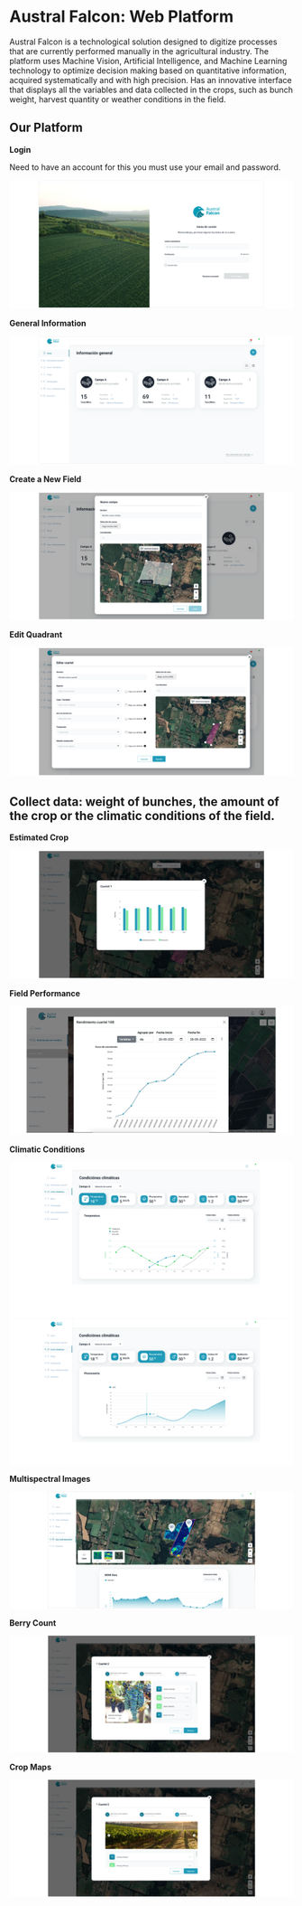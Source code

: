 # Austral Falcon: Web Platform
Austral Falcon is a technological solution designed to digitize processes that are currently performed manually in the agricultural industry. The platform uses Machine Vision, Artificial Intelligence, and Machine Learning technology to optimize decision making based on quantitative information, acquired systematically and with high precision. Has an innovative interface that displays all the variables and data collected in the crops, such as bunch weight, harvest quantity or weather conditions in the field.

## Our Platform
**Login**

Need to have an account for this you must use your email and password. 

![alt text](https://github.com/eddyerach/AustralFalcon_grapes/blob/main/web_platform/imgs/login.png) 

**General Information**

![alt text](https://github.com/eddyerach/AustralFalcon_grapes/blob/main/web_platform/imgs/general_info.png)

**Create a New Field**

![alt text](https://github.com/eddyerach/AustralFalcon_grapes/blob/main/web_platform/imgs/new_field.png)

**Edit Quadrant**

![alt text](https://github.com/eddyerach/AustralFalcon_grapes/blob/main/web_platform/imgs/edit_cuartel.png)

## Collect data: weight of bunches, the amount of the crop or the climatic conditions of the field.
**Estimated Crop**

![alt text](https://github.com/eddyerach/AustralFalcon_grapes/blob/main/web_platform/imgs/cuartel.png)

**Field Performance**

![alt text](https://github.com/eddyerach/AustralFalcon_grapes/blob/main/web_platform/imgs/field_performance.png)

 **Climatic Conditions**
 
![alt text](https://github.com/eddyerach/AustralFalcon_grapes/blob/main/web_platform/imgs/weather_conditions.png)
![alt text](https://github.com/eddyerach/AustralFalcon_grapes/blob/main/web_platform/imgs/weather_conditions2.png)

**Multispectral Images**

![alt text](https://github.com/eddyerach/AustralFalcon_grapes/blob/main/web_platform/imgs/img_multiespectral.png)

**Berry Count**

![alt text](https://github.com/eddyerach/AustralFalcon_grapes/blob/main/web_platform/imgs/count.png)

**Crop Maps**

![alt text](https://github.com/eddyerach/AustralFalcon_grapes/blob/main/web_platform/imgs/field.png)

